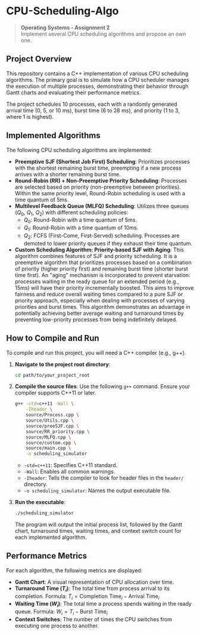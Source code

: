 # CPU-Scheduling-Algo
> **Operating Systems - Assignment 2**  
> Implement several CPU scheduling algorithms and propose an own one.

## Project Overview

This repository contains a C++ implementation of various CPU scheduling algorithms. The primary goal is to simulate how a CPU scheduler manages the execution of multiple processes, demonstrating their behavior through Gantt charts and evaluating their performance metrics.

The project schedules 10 processes, each with a randomly generated arrival time (0, 5, or 10 ms), burst time (6 to 28 ms), and priority (1 to 3, where 1 is highest).

## Implemented Algorithms

The following CPU scheduling algorithms are implemented:

* **Preemptive SJF (Shortest Job First) Scheduling**: Prioritizes processes with the shortest remaining burst time, preempting if a new process arrives with a shorter remaining burst time.
* **Round-Robin (RR) + Non-Preemptive Priority Scheduling**: Processes are selected based on priority (non-preemptive between priorities). Within the same priority level, Round-Robin scheduling is used with a time quantum of 5ms.
* **Multilevel Feedback Queue (MLFQ) Scheduling**: Utilizes three queues ($Q_0$, $Q_1$, $Q_2$) with different scheduling policies:
    * $Q_0$: Round-Robin with a time quantum of 5ms.
    * $Q_1$: Round-Robin with a time quantum of 10ms.
    * $Q_2$: FCFS (First-Come, First-Served) scheduling.
    Processes are demoted to lower priority queues if they exhaust their time quantum.
* **Custom Scheduling Algorithm: Priority-based SJF with Aging**: This algorithm combines features of SJF and priority scheduling. It is a preemptive algorithm that prioritizes processes based on a combination of priority (higher priority first) and remaining burst time (shorter burst time first). An "aging" mechanism is incorporated to prevent starvation: processes waiting in the ready queue for an extended period (e.g., 15ms) will have their priority incrementally boosted. This aims to improve fairness and reduce overall waiting times compared to a pure SJF or priority approach, especially when dealing with processes of varying priorities and burst times. This algorithm demonstrates an advantage in potentially achieving better average waiting and turnaround times by preventing low-priority processes from being indefinitely delayed.

## How to Compile and Run

To compile and run this project, you will need a C++ compiler (e.g., g++).

1.  **Navigate to the project root directory**:
    ```bash
    cd path/to/your_project_root
    ```

2.  **Compile the source files**:
    Use the following `g++` command. Ensure your compiler supports C++11 or later.
    ```bash
    g++ -std=c++11 -Wall \
        -Iheader \
        source/Process.cpp \
        source/Utils.cpp \
        source/preeSJF.cpp \
        source/RR_priority.cpp \
        source/MLFQ.cpp \
        source/custom.cpp \
        source/main.cpp \
        -o scheduling_simulator
    ```
    * `-std=c++11`: Specifies C++11 standard.
    * `-Wall`: Enables all common warnings.
    * `-Iheader`: Tells the compiler to look for header files in the `header/` directory.
    * `-o scheduling_simulator`: Names the output executable file.

3.  **Run the executable**:
    ```bash
    ./scheduling_simulator
    ```
    The program will output the initial process list, followed by the Gantt chart, turnaround times, waiting times, and context switch count for each implemented algorithm.

## Performance Metrics

For each algorithm, the following metrics are displayed:

* **Gantt Chart**: A visual representation of CPU allocation over time.
* **Turnaround Time ($T_i$)**: The total time from process arrival to its completion.
    Formula: $T_i = \text{Completion Time}_i - \text{Arrival Time}_i$ 
* **Waiting Time ($W_i$)**: The total time a process spends waiting in the ready queue.
    Formula: $W_i = T_i - \text{Burst Time}_i$ 
* **Context Switches**: The number of times the CPU switches from executing one process to another.
